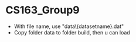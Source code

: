 # CS163_Group9

- With file name, use "data\\{datasetname}.dat"
- Copy folder data to folder build, then u can load
```
